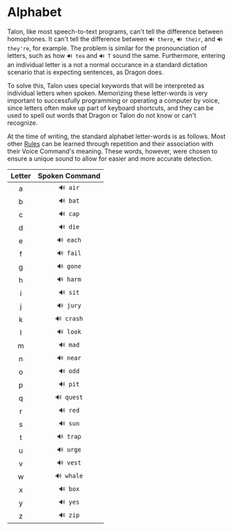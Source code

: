 # Alphabet

Talon, like most speech-to-text programs, can't tell the difference between homophones. It can't tell the difference between `🔊 there`, `🔊 their`, and `🔊 they're`, for example. The problem is similar for the pronounciation of letters, such as how `🔊 tea` and `🔊 T` sound the same. Furthermore, entering an individual letter is a not a normal occurance in a standard dictation scenario that is expecting sentences, as Dragon does.

To solve this, Talon uses special keywords that will be interpreted as individual letters when spoken. Memorizing these letter-words is very important to successfully programming or operating a computer by voice, since letters often make up part of keyboard shortcuts, and they can be used to spell out words that Dragon or Talon do not know or can't recognize.

At the time of writing, the standard alphabet letter-words is as follows. Most other [Rules](Rules.md) can be learned through repetition and their association with their Voice Command's meaning. These words, however, were chosen to ensure a unique sound to allow for easier and more accurate detection.

|  Letter  |  Spoken Command  |
|:--------:|:----------------:|
|  a       |  `🔊 air`        |
|  b       |  `🔊 bat`        |
|  c       |  `🔊 cap`        |
|  d       |  `🔊 die`        |
|  e       |  `🔊 each`       |
|  f       |  `🔊 fail`       |
|  g       |  `🔊 gone`       |
|  h       |  `🔊 harm`       |
|  i       |  `🔊 sit`        |
|  j       |  `🔊 jury`       |
|  k       |  `🔊 crash`      |
|  l       |  `🔊 look`       |
|  m       |  `🔊 mad`        |
|  n       |  `🔊 near`       |
|  o       |  `🔊 odd`        |
|  p       |  `🔊 pit`        |
|  q       |  `🔊 quest`      |
|  r       |  `🔊 red`        |
|  s       |  `🔊 sun`        |
|  t       |  `🔊 trap`       |
|  u       |  `🔊 urge`       |
|  v       |  `🔊 vest`       |
|  w       |  `🔊 whale`      |
|  x       |  `🔊 box`        |
|  y       |  `🔊 yes`        |
|  z       |  `🔊 zip`        |
